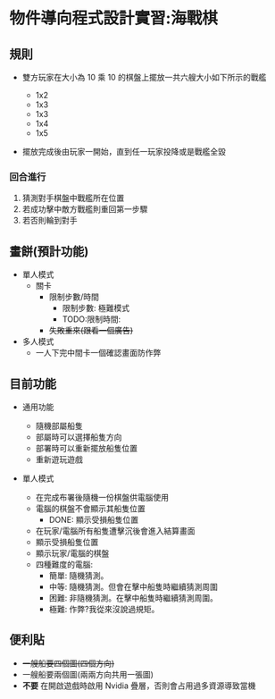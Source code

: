 # 物件導向程式設計實習:海戰棋

## 規則

* 雙方玩家在大小為 10 乘 10 的棋盤上擺放一共六艘大小如下所示的戰艦
    * 1x2
    * 1x3
    * 1x3
    * 1x4
    * 1x5


* 擺放完成後由玩家一開始，直到任一玩家投降或是戰艦全毀

### 回合進行

1. 猜測對手棋盤中戰艦所在位置
2. 若成功擊中敵方戰艦則重回第一步驟
3. 若否則輪到對手

## 畫餅(預計功能)

* 單人模式
    * 關卡
        * 限制步數/時間
          * 限制步數: 極難模式
          * TODO:限制時間: 
        * ~~失敗重來(跟看一個廣告)~~
* 多人模式
    * 一人下完中間卡一個確認畫面防作弊

## 目前功能

* 通用功能
    * 隨機部屬船隻
    * 部屬時可以選擇船隻方向
    * 部署時可以重新擺放船隻位置
    * 重新遊玩遊戲


* 單人模式
    * 在完成布署後隨機一份棋盤供電腦使用
    * 電腦的棋盤不會顯示其船隻位置
      * DONE: 顯示受損船隻位置
    * 在玩家/電腦所有船隻遭擊沉後會進入結算畫面
    * 顯示受損船隻位置
    * 顯示玩家/電腦的棋盤
    * 四種難度的電腦:
        * 簡單: 隨機猜測。
        * 中等: 隨機猜測。但會在擊中船隻時繼續猜測周圍
        * 困難: 非隨機猜測。在擊中船隻時繼續猜測周圍。
        * 極難: 作弊?我從來沒說過規矩。


## 便利貼

* ~~一艘船要四個圖(四個方向)~~
* 一艘船要兩個圖(兩兩方向共用一張圖)
* **不要** 在開啟遊戲時啟用 Nvidia 疊層，否則會占用過多資源導致當機  
